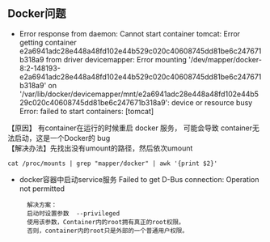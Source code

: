 ## Docker问题

-  Error response from daemon: Cannot start container tomcat: Error getting container e2a6941adc28e448a48fd102e44b529c020c40608745dd81be6c247671b318a9 from driver devicemapper: Error mounting '/dev/mapper/docker-8:2-148193-e2a6941adc28e448a48fd102e44b529c020c40608745dd81be6c247671b318a9' on '/var/lib/docker/devicemapper/mnt/e2a6941adc28e448a48fd102e44b529c020c40608745dd81be6c247671b318a9': device or resource busy
Error: failed to start containers: [tomcat]

【原因】  有container在运行的时候重启 docker 服务， 可能会导致 container无法启动，这是一个Docker的 bug   
【解决办法】先找出没有umount的路径，然后依次umount  

	cat /proc/mounts | grep "mapper/docker" | awk '{print $2}'

- docker容器中启动service服务 Failed to get D-Bus connection: Operation not permitted

		解决方案：  
		启动时设置参数  --privileged  
		使用该参数，Container内的root拥有真正的root权限。  
		否则，container内的root只是外部的一个普通用户权限。

